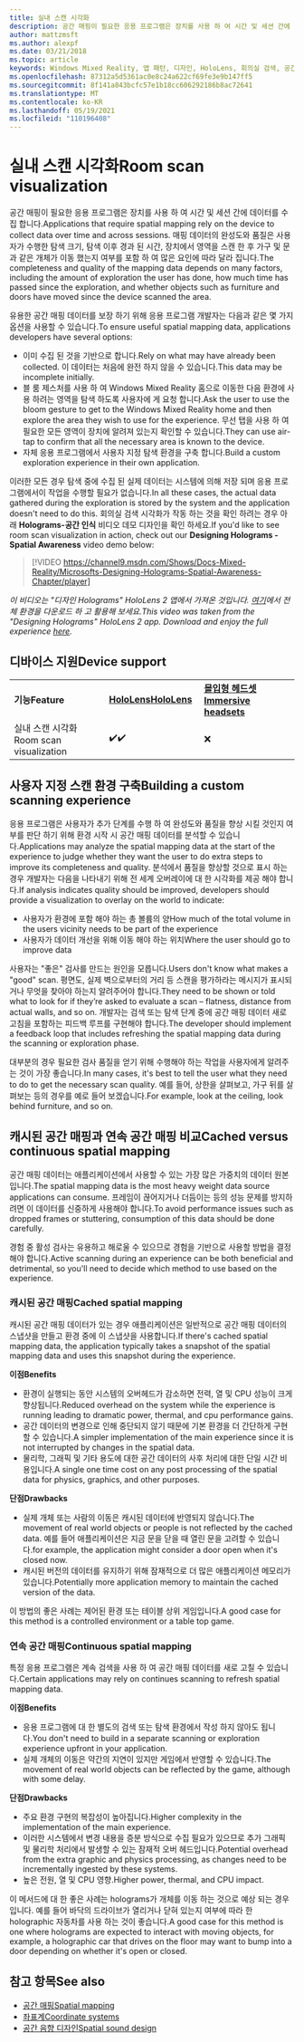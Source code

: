 ```yaml
---
title: 실내 스캔 시각화
description: 공간 매핑이 필요한 응용 프로그램은 장치를 사용 하 여 시간 및 세션 간에 데이터를 수집 합니다.
author: mattzmsft
ms.author: alexpf
ms.date: 03/21/2018
ms.topic: article
keywords: Windows Mixed Reality, 앱 패턴, 디자인, HoloLens, 회의실 검색, 공간 매핑, 메시, 혼합 현실 헤드셋, windows mixed Reality 헤드셋, 가상 현실 헤드셋, HoloLens
ms.openlocfilehash: 87312a5d5361ac0e8c24a622cf69fe3e9b147ff5
ms.sourcegitcommit: 8f141a843bcfc57e1b18cc606292186b8ac72641
ms.translationtype: MT
ms.contentlocale: ko-KR
ms.lasthandoff: 05/19/2021
ms.locfileid: "110196408"
---
```

# <a name="room-scan-visualization"></a><span data-ttu-id="25a05-104">실내 스캔 시각화</span><span class="sxs-lookup"><span data-stu-id="25a05-104">Room scan visualization</span></span>

<span data-ttu-id="25a05-105">공간 매핑이 필요한 응용 프로그램은 장치를 사용 하 여 시간 및 세션 간에 데이터를 수집 합니다.</span><span class="sxs-lookup"><span data-stu-id="25a05-105">Applications that require spatial mapping rely on the device to collect data over time and across sessions.</span></span> <span data-ttu-id="25a05-106">매핑 데이터의 완성도와 품질은 사용자가 수행한 탐색 크기, 탐색 이후 경과 된 시간, 장치에서 영역을 스캔 한 후 가구 및 문과 같은 개체가 이동 했는지 여부를 포함 하 여 많은 요인에 따라 달라 집니다.</span><span class="sxs-lookup"><span data-stu-id="25a05-106">The completeness and quality of the mapping data depends on many factors, including the amount of exploration the user has done, how much time has passed since the exploration, and whether objects such as furniture and doors have moved since the device scanned the area.</span></span>

<span data-ttu-id="25a05-107">유용한 공간 매핑 데이터를 보장 하기 위해 응용 프로그램 개발자는 다음과 같은 몇 가지 옵션을 사용할 수 있습니다.</span><span class="sxs-lookup"><span data-stu-id="25a05-107">To ensure useful spatial mapping data, applications developers have several options:</span></span>
* <span data-ttu-id="25a05-108">이미 수집 된 것을 기반으로 합니다.</span><span class="sxs-lookup"><span data-stu-id="25a05-108">Rely on what may have already been collected.</span></span> <span data-ttu-id="25a05-109">이 데이터는 처음에 완전 하지 않을 수 있습니다.</span><span class="sxs-lookup"><span data-stu-id="25a05-109">This data may be incomplete initially.</span></span>
* <span data-ttu-id="25a05-110">블 룸 제스처를 사용 하 여 Windows Mixed Reality 홈으로 이동한 다음 환경에 사용 하려는 영역을 탐색 하도록 사용자에 게 요청 합니다.</span><span class="sxs-lookup"><span data-stu-id="25a05-110">Ask the user to use the bloom gesture to get to the Windows Mixed Reality home and then explore the area they wish to use for the experience.</span></span> <span data-ttu-id="25a05-111">무선 탭을 사용 하 여 필요한 모든 영역이 장치에 알려져 있는지 확인할 수 있습니다.</span><span class="sxs-lookup"><span data-stu-id="25a05-111">They can use air-tap to confirm that all the necessary area is known to the device.</span></span>
* <span data-ttu-id="25a05-112">자체 응용 프로그램에서 사용자 지정 탐색 환경을 구축 합니다.</span><span class="sxs-lookup"><span data-stu-id="25a05-112">Build a custom exploration experience in their own application.</span></span>

<span data-ttu-id="25a05-113">이러한 모든 경우 탐색 중에 수집 된 실제 데이터는 시스템에 의해 저장 되며 응용 프로그램에서이 작업을 수행할 필요가 없습니다.</span><span class="sxs-lookup"><span data-stu-id="25a05-113">In all these cases, the actual data gathered during the exploration is stored by the system and the application doesn't need to do this.</span></span> <span data-ttu-id="25a05-114">회의실 검색 시각화가 작동 하는 것을 확인 하려는 경우 아래 **Holograms-공간 인식** 비디오 데모 디자인을 확인 하세요.</span><span class="sxs-lookup"><span data-stu-id="25a05-114">If you'd like to see room scan visualization in action, check out our **Designing Holograms - Spatial Awareness** video demo below:</span></span>

> [!VIDEO https://channel9.msdn.com/Shows/Docs-Mixed-Reality/Microsofts-Designing-Holograms-Spatial-Awareness-Chapter/player]

<span data-ttu-id="25a05-115">*이 비디오는 "디자인 Holograms" HoloLens 2 앱에서 가져온 것입니다. [여기](https://aka.ms/dhapp)에서 전체 환경을 다운로드 하 고 활용해 보세요.*</span><span class="sxs-lookup"><span data-stu-id="25a05-115">*This video was taken from the "Designing Holograms" HoloLens 2 app. Download and enjoy the full experience [here](https://aka.ms/dhapp).*</span></span>

## <a name="device-support"></a><span data-ttu-id="25a05-116">디바이스 지원</span><span class="sxs-lookup"><span data-stu-id="25a05-116">Device support</span></span>

<table>
    <colgroup>
    <col width="33%" />
    <col width="33%" />
    <col width="33%" />
    </colgroup>
    <tr>
        <td><span data-ttu-id="25a05-117"><strong>기능</strong></span><span class="sxs-lookup"><span data-stu-id="25a05-117"><strong>Feature</strong></span></span></td>
        <td><span data-ttu-id="25a05-118"><a href="/hololens/hololens1-hardware"><strong>HoloLens</strong></a></span><span class="sxs-lookup"><span data-stu-id="25a05-118"><a href="/hololens/hololens1-hardware"><strong>HoloLens</strong></a></span></span></td>
        <td><span data-ttu-id="25a05-119"><a href="../discover/immersive-headset-hardware-details.md"><strong>몰입형 헤드셋</strong></a></span><span class="sxs-lookup"><span data-stu-id="25a05-119"><a href="../discover/immersive-headset-hardware-details.md"><strong>Immersive headsets</strong></a></span></span></td>
    </tr>
     <tr>
        <td><span data-ttu-id="25a05-120">실내 스캔 시각화</span><span class="sxs-lookup"><span data-stu-id="25a05-120">Room scan visualization</span></span></td>
        <td><span data-ttu-id="25a05-121">✔️</span><span class="sxs-lookup"><span data-stu-id="25a05-121">✔️</span></span></td>
        <td>❌</td>
    </tr>
</table>

## <a name="building-a-custom-scanning-experience"></a><span data-ttu-id="25a05-122">사용자 지정 스캔 환경 구축</span><span class="sxs-lookup"><span data-stu-id="25a05-122">Building a custom scanning experience</span></span>

<span data-ttu-id="25a05-123">응용 프로그램은 사용자가 추가 단계를 수행 하 여 완성도와 품질을 향상 시킬 것인지 여부를 판단 하기 위해 환경 시작 시 공간 매핑 데이터를 분석할 수 있습니다.</span><span class="sxs-lookup"><span data-stu-id="25a05-123">Applications may analyze the spatial mapping data at the start of the experience to judge whether they want the user to do extra steps to improve its completeness and quality.</span></span> <span data-ttu-id="25a05-124">분석에서 품질을 향상할 것으로 표시 하는 경우 개발자는 다음을 나타내기 위해 전 세계 오버레이에 대 한 시각화를 제공 해야 합니다.</span><span class="sxs-lookup"><span data-stu-id="25a05-124">If analysis indicates quality should be improved, developers should provide a visualization to overlay on the world to indicate:</span></span>
* <span data-ttu-id="25a05-125">사용자가 환경에 포함 해야 하는 총 볼륨의 양</span><span class="sxs-lookup"><span data-stu-id="25a05-125">How much of the total volume in the users vicinity needs to be part of the experience</span></span>
* <span data-ttu-id="25a05-126">사용자가 데이터 개선을 위해 이동 해야 하는 위치</span><span class="sxs-lookup"><span data-stu-id="25a05-126">Where the user should go to improve data</span></span>

<span data-ttu-id="25a05-127">사용자는 "좋은" 검사를 만드는 원인을 모릅니다.</span><span class="sxs-lookup"><span data-stu-id="25a05-127">Users don't know what makes a "good" scan.</span></span> <span data-ttu-id="25a05-128">평면도, 실제 벽으로부터의 거리 등 스캔을 평가하라는 메시지가 표시되거나 무엇을 찾아야 하는지 알려주어야 합니다.</span><span class="sxs-lookup"><span data-stu-id="25a05-128">They need to be shown or told what to look for if they’re asked to evaluate a scan – flatness, distance from actual walls, and so on.</span></span> <span data-ttu-id="25a05-129">개발자는 검색 또는 탐색 단계 중에 공간 매핑 데이터 새로 고침을 포함하는 피드백 루프를 구현해야 합니다.</span><span class="sxs-lookup"><span data-stu-id="25a05-129">The developer should implement a feedback loop that includes refreshing the spatial mapping data during the scanning or exploration phase.</span></span>

<span data-ttu-id="25a05-130">대부분의 경우 필요한 검사 품질을 얻기 위해 수행해야 하는 작업을 사용자에게 알려주는 것이 가장 좋습니다.</span><span class="sxs-lookup"><span data-stu-id="25a05-130">In many cases, it's best to tell the user what they need to do to get the necessary scan quality.</span></span> <span data-ttu-id="25a05-131">예를 들어, 상한을 살펴보고, 가구 뒤를 살펴보는 등의 경우를 예로 들어 보겠습니다.</span><span class="sxs-lookup"><span data-stu-id="25a05-131">For example, look at the ceiling, look behind furniture, and so on.</span></span>

## <a name="cached-versus-continuous-spatial-mapping"></a><span data-ttu-id="25a05-132">캐시된 공간 매핑과 연속 공간 매핑 비교</span><span class="sxs-lookup"><span data-stu-id="25a05-132">Cached versus continuous spatial mapping</span></span>

<span data-ttu-id="25a05-133">공간 매핑 데이터는 애플리케이션에서 사용할 수 있는 가장 많은 가중치의 데이터 원본입니다.</span><span class="sxs-lookup"><span data-stu-id="25a05-133">The spatial mapping data is the most heavy weight data source applications can consume.</span></span> <span data-ttu-id="25a05-134">프레임이 끊어지거나 더듬이는 등의 성능 문제를 방지하려면 이 데이터를 신중하게 사용해야 합니다.</span><span class="sxs-lookup"><span data-stu-id="25a05-134">To avoid performance issues such as dropped frames or stuttering, consumption of this data should be done carefully.</span></span>

<span data-ttu-id="25a05-135">경험 중 활성 검사는 유용하고 해로울 수 있으므로 경험을 기반으로 사용할 방법을 결정해야 합니다.</span><span class="sxs-lookup"><span data-stu-id="25a05-135">Active scanning during an experience can be both beneficial and detrimental, so you'll need to decide which method to use based on the experience.</span></span>

### <a name="cached-spatial-mapping"></a><span data-ttu-id="25a05-136">캐시된 공간 매핑</span><span class="sxs-lookup"><span data-stu-id="25a05-136">Cached spatial mapping</span></span>

<span data-ttu-id="25a05-137">캐시된 공간 매핑 데이터가 있는 경우 애플리케이션은 일반적으로 공간 매핑 데이터의 스냅샷을 만들고 환경 중에 이 스냅샷을 사용합니다.</span><span class="sxs-lookup"><span data-stu-id="25a05-137">If there's cached spatial mapping data, the application typically takes a snapshot of the spatial mapping data and uses this snapshot during the experience.</span></span>

<span data-ttu-id="25a05-138">**이점**</span><span class="sxs-lookup"><span data-stu-id="25a05-138">**Benefits**</span></span>
* <span data-ttu-id="25a05-139">환경이 실행되는 동안 시스템의 오버헤드가 감소하면 전력, 열 및 CPU 성능이 크게 향상됩니다.</span><span class="sxs-lookup"><span data-stu-id="25a05-139">Reduced overhead on the system while the experience is running leading to dramatic power, thermal, and cpu performance gains.</span></span>
* <span data-ttu-id="25a05-140">공간 데이터의 변경으로 인해 중단되지 않기 때문에 기본 환경을 더 간단하게 구현할 수 있습니다.</span><span class="sxs-lookup"><span data-stu-id="25a05-140">A simpler implementation of the main experience since it is not interrupted by changes in the spatial data.</span></span>
* <span data-ttu-id="25a05-141">물리학, 그래픽 및 기타 용도에 대한 공간 데이터의 사후 처리에 대한 단일 시간 비용입니다.</span><span class="sxs-lookup"><span data-stu-id="25a05-141">A single one time cost on any post processing of the spatial data for physics, graphics, and other purposes.</span></span>

<span data-ttu-id="25a05-142">**단점**</span><span class="sxs-lookup"><span data-stu-id="25a05-142">**Drawbacks**</span></span>
* <span data-ttu-id="25a05-143">실제 개체 또는 사람의 이동은 캐시된 데이터에 반영되지 않습니다.</span><span class="sxs-lookup"><span data-stu-id="25a05-143">The movement of real world objects or people is not reflected by the cached data.</span></span> <span data-ttu-id="25a05-144">예를 들어 애플리케이션은 지금 문을 닫을 때 열린 문을 고려할 수 있습니다.</span><span class="sxs-lookup"><span data-stu-id="25a05-144">for example, the application might consider a door open when it's closed now.</span></span>
* <span data-ttu-id="25a05-145">캐시된 버전의 데이터를 유지하기 위해 잠재적으로 더 많은 애플리케이션 메모리가 있습니다.</span><span class="sxs-lookup"><span data-stu-id="25a05-145">Potentially more application memory to maintain the cached version of the data.</span></span>

<span data-ttu-id="25a05-146">이 방법의 좋은 사례는 제어된 환경 또는 테이블 상위 게임입니다.</span><span class="sxs-lookup"><span data-stu-id="25a05-146">A good case for this method is a controlled environment or a table top game.</span></span>

### <a name="continuous-spatial-mapping"></a><span data-ttu-id="25a05-147">연속 공간 매핑</span><span class="sxs-lookup"><span data-stu-id="25a05-147">Continuous spatial mapping</span></span>

<span data-ttu-id="25a05-148">특정 응용 프로그램은 계속 검색을 사용 하 여 공간 매핑 데이터를 새로 고칠 수 있습니다.</span><span class="sxs-lookup"><span data-stu-id="25a05-148">Certain applications may rely on continues scanning to refresh spatial mapping data.</span></span>

<span data-ttu-id="25a05-149">**이점**</span><span class="sxs-lookup"><span data-stu-id="25a05-149">**Benefits**</span></span>
* <span data-ttu-id="25a05-150">응용 프로그램에 대 한 별도의 검색 또는 탐색 환경에서 작성 하지 않아도 됩니다.</span><span class="sxs-lookup"><span data-stu-id="25a05-150">You don't need to build in a separate scanning or exploration experience upfront in your application.</span></span>
* <span data-ttu-id="25a05-151">실제 개체의 이동은 약간의 지연이 있지만 게임에서 반영할 수 있습니다.</span><span class="sxs-lookup"><span data-stu-id="25a05-151">The movement of real world objects can be reflected by the game, although with some delay.</span></span>

<span data-ttu-id="25a05-152">**단점**</span><span class="sxs-lookup"><span data-stu-id="25a05-152">**Drawbacks**</span></span>
* <span data-ttu-id="25a05-153">주요 환경 구현의 복잡성이 높아집니다.</span><span class="sxs-lookup"><span data-stu-id="25a05-153">Higher complexity in the implementation of the main experience.</span></span>
* <span data-ttu-id="25a05-154">이러한 시스템에서 변경 내용을 증분 방식으로 수집 필요가 있으므로 추가 그래픽 및 물리학 처리에서 발생할 수 있는 잠재적 오버 헤드입니다.</span><span class="sxs-lookup"><span data-stu-id="25a05-154">Potential overhead from the extra graphic and physics processing, as changes need to be incrementally ingested by these systems.</span></span>
* <span data-ttu-id="25a05-155">높은 전원, 열 및 CPU 영향.</span><span class="sxs-lookup"><span data-stu-id="25a05-155">Higher power, thermal, and CPU impact.</span></span>

<span data-ttu-id="25a05-156">이 메서드에 대 한 좋은 사례는 holograms가 개체를 이동 하는 것으로 예상 되는 경우입니다. 예를 들어 바닥의 드라이브가 열리거나 닫혀 있는지 여부에 따라 한 holographic 자동차를 사용 하는 것이 좋습니다.</span><span class="sxs-lookup"><span data-stu-id="25a05-156">A good case for this method is one where holograms are expected to interact with moving objects, for example, a holographic car that drives on the floor may want to bump into a door depending on whether it's open or closed.</span></span>

## <a name="see-also"></a><span data-ttu-id="25a05-157">참고 항목</span><span class="sxs-lookup"><span data-stu-id="25a05-157">See also</span></span>

* [<span data-ttu-id="25a05-158">공간 매핑</span><span class="sxs-lookup"><span data-stu-id="25a05-158">Spatial mapping</span></span>](spatial-mapping.md)
* [<span data-ttu-id="25a05-159">좌표계</span><span class="sxs-lookup"><span data-stu-id="25a05-159">Coordinate systems</span></span>](coordinate-systems.md)
* [<span data-ttu-id="25a05-160">공간 음향 디자인</span><span class="sxs-lookup"><span data-stu-id="25a05-160">Spatial sound design</span></span>](spatial-sound-design.md)